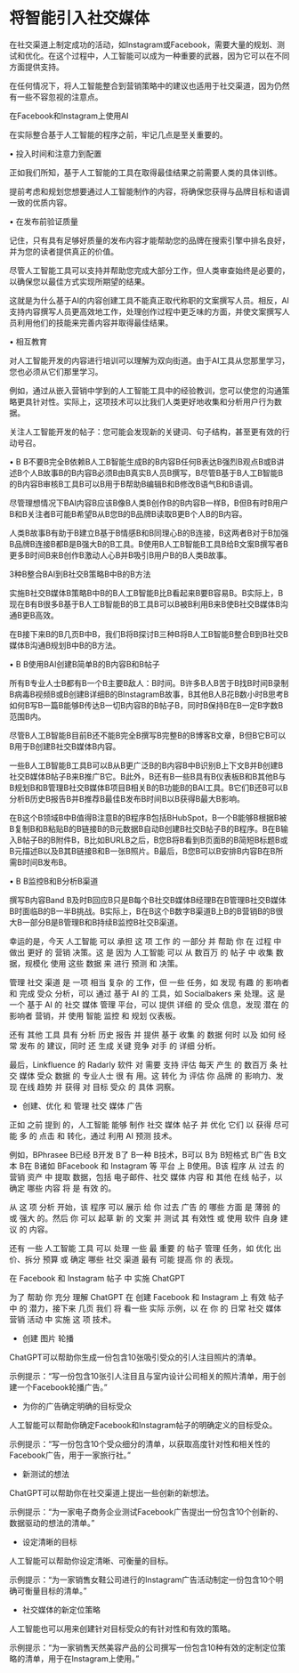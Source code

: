 # 将智能引入社交媒体

在社交渠道上制定成功的活动，如Instagram或Facebook，需要大量的规划、测试和优化。在这个过程中，人工智能可以成为一种重要的武器，因为它可以在不同方面提供支持。

在任何情况下，将人工智能整合到营销策略中的建议也适用于社交渠道，因为仍然有一些不容忽视的注意点。

在Facebook和Instagram上使用AI

在实际整合基于人工智能的程序之前，牢记几点是至关重要的。

•  投入时间和注意力到配置

正如我们所知，基于人工智能的工具在取得最佳结果之前需要人类的具体训练。

提前考虑和规划您想要通过人工智能制作的内容，将确保您获得与品牌目标和语调一致的优质内容。

•  在发布前验证质量

记住，只有具有足够好质量的发布内容才能帮助您的品牌在搜索引擎中排名良好，并为您的读者提供真正的价值。

尽管人工智能工具可以支持并帮助您完成大部分工作，但人类审查始终是必要的，以确保您以最佳方式实现所期望的结果。

这就是为什么基于AI的内容创建工具不能真正取代称职的文案撰写人员。相反，AI支持内容撰写人员更高效地工作，处理创作过程中更乏味的方面，并使文案撰写人员利用他们的技能来完善内容并取得最佳结果。

•  相互教育

对人工智能开发的内容进行培训可以理解为双向街道。由于AI工具从您那里学习，您也必须从它们那里学习。

例如，通过从嵌入营销中学到的人工智能工具中的经验教训，您可以使您的沟通策略更具针对性。实际上，这项技术可以比我们人类更好地收集和分析用户行为数据。

关注人工智能开发的帖子：您可能会发现新的关键词、句子结构，甚至更有效的行动号召。

• B  B不要B完全B依赖B人工B智能生成B的B内容B任何B表达B强烈B观点B或B讲述B个人B故事B的B内容B必须B由B真实B人员B撰写，B尽管B基于B人工B智能B的B内容B审核B工具B可以B用于B帮助B编辑B和B修改B语气B和B语调。

尽管理想情况下BAI内容B应该B像B人类B创作B的B内容B一样B，B但B有时B用户B和B关注者B可能B希望B从B您B的B品牌B读取B更B个人B的B内容。

人类B故事B有助于B建立B基于B情感B和B同理心B的B连接，B这两者B对于B加强B品牌B连接B都B是B强大B的B工具。B使用B人工B智能B工具B给B文案B撰写者B更多B时间B来B创作B激动人心B并B吸引B用户B的B人类B故事。

3种B整合BAI到B社交B策略B中B的B方法

实施B社交B媒体B策略B中B的B人工B智能B比B看起来B要B容易B。B实际上，B现在B有B很多B基于B人工B智能B的B工具B可以B被B利用B来B使B社交B媒体B沟通B更B高效。

在B接下来B的B几页B中B，我们B将B探讨B三种B将B人工B智能B整合B到B社交B媒体B沟通B规划B中B的B方法。

• B  B使用BAI创建B简单B的B内容B和B帖子

所有B专业人士B都有B一个B主要B敌人：B时间。B许多B人B苦于B找B时间B录制B病毒B视频B或B创建B详细B的BInstagramB故事，B其他B人B花B数小时B思考B如何B写B一篇B能够B传达B一切B内容B的B帖子B，同时B保持B在B一定B字数B范围B内。

尽管B人工B智能B目前B还不能B完全B撰写B完整B的B博客B文章，B但B它B可以B用于B创建B社交B媒体B内容。

一些B人工B智能B工具B可以B从B更广泛B的B内容B中B识别B上下文B并B创建B社交B媒体B帖子B来B推广B它。B此外，B还有B一些B具有B仪表板B和B其他B与B规划B和B管理B社交B媒体B项目B相关B的B功能B的BAI工具。B它们B还B可以B分析B历史B报告B并B推荐B最佳B发布B时间B以B获得B最大B影响。

在B这个B领域B中B值得B注意B的B程序B包括BHubSpot，B一个B能够B根据B被B复制B和B粘贴B的B链接B的B元数据B自动B创建B社交B帖子B的B程序。B在B输入B帖子B的B附件B，B比如BURLB之后，B您B将B看到B页面B的B简短B标题B或B元描述B以及B其B链接B和B一张B照片。B最后，B您B可以B安排B内容B在B所需B时间B发布B。

• B  B监控B和B分析B渠道

撰写B内容Band B及时B回应B只是B每个B社交B媒体B经理B在B管理B社交B媒体B时面临B的B一半B挑战。B实际上，B在B这个B数字B渠道B上B的B营销B的B很大B一部分B是B管理B和B持续B监控B社交B渠道。

幸运的是，今天 人工智能 可以 承担 这 项 工作 的 一部分 并 帮助 你 在 过程 中 做出 更好 的 营销 决策。这 是 因为 人工智能 可以 从 数百万 的 帖子 中 收集 数据，规模化 使用 这些 数据 来 进行 预测 和 决策。

管理 社交 渠道 是 一项 相当 复杂 的 工作，但 一些 任务，如 发现 有趣 的 影响者 和 完成 受众 分析，可以 通过 基于 AI 的 工具，如 Socialbakers 来 处理。这 是 一个 基于 AI 的 社交 媒体 管理 平台，可以 提供 详细 的 受众 信息，发现 潜在 的 影响者 营销，并 使用 智能 监控 和 规划 仪表板。

还有 其他 工具 具有 分析 历史 报告 并 提供 基于 收集 的 数据 何时 以及 如何 经常 发布 的 建议，同时 还 生成 关键 竞争 对手 的 详细 分析。

最后，Linkfluence 的 Radarly 软件 对 需要 支持 评估 每天 产生 的 数百万 条 社交 媒体 受众 数据 的 专业人士 很 有 用。这 转化 为 评估 你 品牌 的 影响力、发现 在线 趋势 并 获得 对 目标 受众 的 具体 洞察。

- 创建、优化 和 管理 社交 媒体 广告

正如 之前 提到 的，人工智能 能够 制作 社交 媒体 帖子 并 优化 它们 以 获得 尽可能 多 的 点击 和 转化，通过 利用 AI 预测 技术。

例如，BPhrasee B已经 B开发 B了 B一种 B技术，B可以 B为 B短格式 B广告 B文本 B在 B诸如 BFacebook 和 Instagram 等 平台 上 B使用。B该 程序 从 过去 的 营销 资产 中 提取 数据，包括 电子邮件、社交 媒体 内容 和 其他 在线 帖子，以 确定 哪些 内容 将 是 有效 的。

从 这 项 分析 开始，该 程序 可以 展示 给 你 过去 广告 的 哪些 方面 是 薄弱 的 或 强大 的。然后 你 可以 起草 新 的 文案 并 测试 其 有效性 或 使用 软件 自身 建议 的 内容。

还有 一些 人工智能 工具 可以 处理 一些 最 重要 的 帖子 管理 任务，如 优化 出价、拆分 预算 或 确定 哪些 社交 渠道 最有 可能 提高 你 的 表现。

在 Facebook 和 Instagram 帖子 中 实施 ChatGPT

为了 帮助 你 充分 理解 ChatGPT 在 创建 Facebook 和 Instagram 上 有效 帖子 中 的 潜力，接下来 几页 我们 将 看一些 实际 示例，以 在 你 的 日常 社交 媒体 营销 活动 中 实施 这 项 技术。

- 创建 图片 轮播

ChatGPT可以帮助你生成一份包含10张吸引受众的引人注目照片的清单。

示例提示：“写一份包含10张引人注目且与室内设计公司相关的照片清单，用于创建一个Facebook轮播广告。”

-   为你的广告确定明确的目标受众

人工智能可以帮助你确定Facebook和Instagram帖子的明确定义的目标受众。

示例提示：“写一份包含10个受众细分的清单，以获取高度针对性和相关性的Facebook广告，用于一家旅行社。”

-   新测试的想法

ChatGPT可以帮助你在社交渠道上提出一些创新的新想法。

示例提示：“为一家电子商务企业测试Facebook广告提出一份包含10个创新的、数据驱动的想法的清单。”

-   设定清晰的目标

人工智能可以帮助你设定清晰、可衡量的目标。

示例提示：“为一家销售女鞋公司进行的Instagram广告活动制定一份包含10个明确可衡量目标的清单。”

-   社交媒体的新定位策略

人工智能也可以用来创建针对目标受众的有针对性和有效的策略。

示例提示：“为一家销售天然美容产品的公司撰写一份包含10种有效的定制定位策略的清单，用于在Instagram上使用。”
